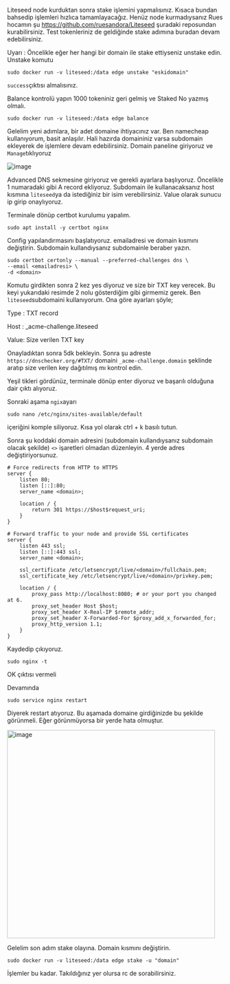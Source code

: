 Liteseed node kurduktan sonra stake işlemini yapmalısınız. Kısaca bundan bahsedip işlemleri hızlıca tamamlayacağız.
Henüz node kurmadıysanız Rues hocamın şu https://github.com/ruesandora/Liteseed şuradaki reposundan kurabilirsiniz. 
Test tokenleriniz de geldiğinde stake adımına buradan devam edebilirsiniz.

Uyarı : Öncelikle eğer her hangi bir domain ile stake ettiyseniz unstake edin. 
Unstake komutu
```
sudo docker run -v liteseed:/data edge unstake "eskidomain"
```

```success```çıktısı almalısınız.

Balance kontrolü yapın 1000 tokeniniz geri gelmiş ve Staked No yazmış olmalı.
```
sudo docker run -v liteseed:/data edge balance
```

Gelelim yeni adımlara, bir adet domaine ihtiyacınız var. Ben namecheap kullanıyorum, basit anlaşılır. Hali hazırda domaininiz varsa subdomain ekleyerek de işlemlere devam edebilirsiniz.
Domain paneline giriyoruz ve ```Manage```tıklıyoruz

![image](https://github.com/neuweltgeld/liteseed/assets/101174090/2ace7c15-eaaa-4a6c-acd1-8d0acfa45ff3)

Advanced DNS sekmesine giriyoruz ve gerekli ayarlara başlıyoruz. Öncelikle 1 numaradaki gibi A record ekliyoruz. Subdomain ile kullanacaksanız host kısmına ```liteseed```ya da istediğiniz bir isim verebilirsiniz. Value olarak sunucu ip girip onaylıyoruz.

Terminale dönüp certbot kurulumu yapalım.
```
sudo apt install -y certbot nginx
```

Config yapılandırmasını başlatıyoruz. emailadresi ve domain kısmını değiştirin. Subdomain kullandıysanız subdomainle beraber yazın.

```
sudo certbot certonly --manual --preferred-challenges dns \
--email <emailadresi> \
-d <domain>
```

Komutu girdikten sonra 2 kez yes diyoruz ve size bir TXT key verecek. Bu keyi yukarıdaki resimde 2 nolu gösterdiğim gibi girmemiz gerek. Ben ```liteseed```subdomaini kullanıyorum. Ona göre ayarları şöyle;

Type : TXT record

Host : _acme-challenge.liteseed

Value: Size verilen TXT key

Onayladıktan sonra 5dk bekleyin. Sonra şu adreste ```https://dnschecker.org/#TXT/``` domaini ```_acme-challenge.domain``` şeklinde aratıp size verilen key dağıtılmış mı kontrol edin.

Yeşil tikleri gördünüz, terminale dönüp enter diyoruz ve başarılı olduğuna dair çıktı alıyoruz.

Sonraki aşama ```ngix```ayarı

```
sudo nano /etc/nginx/sites-available/default
```

içeriğini komple siliyoruz. Kısa yol olarak ctrl + k basılı tutun.

Sonra şu koddaki domain adresini (subdomain kullandıysanız subdomain olacak şekilde) ```<>``` işaretleri olmadan düzenleyin. 4 yerde adres değiştiriyorsunuz.

```
# Force redirects from HTTP to HTTPS
server {
    listen 80;
    listen [::]:80;
    server_name <domain>;

    location / {
        return 301 https://$host$request_uri;
    }
}

# Forward traffic to your node and provide SSL certificates
server {
    listen 443 ssl;
    listen [::]:443 ssl;
    server_name <domain>;

    ssl_certificate /etc/letsencrypt/live/<domain>/fullchain.pem;
    ssl_certificate_key /etc/letsencrypt/live/<domain>/privkey.pem;

    location / {
        proxy_pass http://localhost:8080; # or your port you changed at 6.
        proxy_set_header Host $host;
        proxy_set_header X-Real-IP $remote_addr;
        proxy_set_header X-Forwarded-For $proxy_add_x_forwarded_for;
        proxy_http_version 1.1;
    }
}
```

Kaydedip çıkıyoruz.

```
sudo nginx -t
```
OK çıktısı vermeli

Devamında
````
sudo service nginx restart
````

Diyerek restart atıyoruz. Bu aşamada domaine girdiğinizde bu şekilde görünmeli. Eğer görünmüyorsa bir yerde hata olmuştur.

<img width="484" alt="image" src="https://github.com/neuweltgeld/liteseed/assets/101174090/2e43976e-ae8d-4cb6-9213-7332def29037">

Gelelim son adım stake olayına. Domain kısmını değiştirin.

```
sudo docker run -v liteseed:/data edge stake -u "domain"
```

İşlemler bu kadar. Takıldığınız yer olursa rc de sorabilirsiniz.

